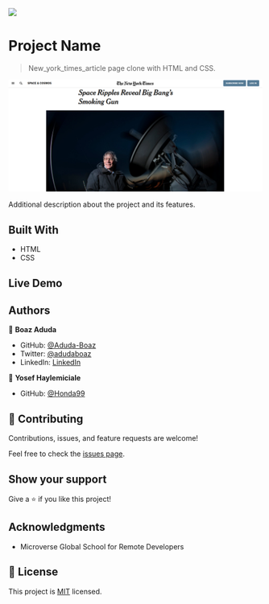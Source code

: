 ![](https://img.shields.io/badge/Microverse-blueviolet)

# Project Name

> New_york_times_article page clone with HTML and CSS.

![screenshot](./newyork_article.png)

Additional description about the project and its features.

## Built With

- HTML
- CSS

## Live Demo


## Authors

👤 **Boaz Aduda**

- GitHub: [@Aduda-Boaz](https://github.com/Aduda-Boaz)
- Twitter: [@adudaboaz](https://twitter.com/adudaboaz)
- LinkedIn: [LinkedIn](https://linkedin.com/linkedinhandle)

👤 **Yosef Haylemiciale**

- GitHub: [@Honda99](https://github.com/Honda99)

## 🤝 Contributing

Contributions, issues, and feature requests are welcome!

Feel free to check the [issues page](issues/).

## Show your support

Give a ⭐️ if you like this project!

## Acknowledgments

- Microverse Global School for Remote Developers

## 📝 License

This project is [MIT](lic.url) licensed.
